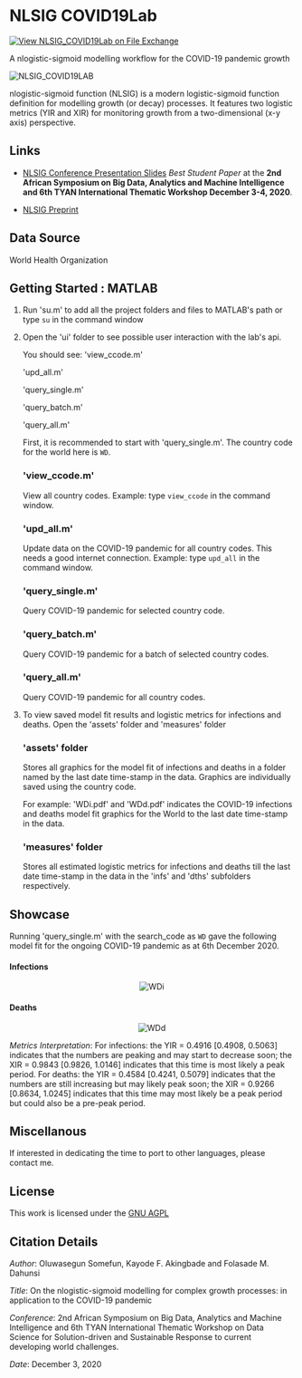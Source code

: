 # NLSIG COVID19Lab

[![View NLSIG_COVID19Lab on File Exchange](https://www.mathworks.com/matlabcentral/images/matlab-file-exchange.svg)](https://www.mathworks.com/matlabcentral/fileexchange/84043-nlsig_covid19lab)

A nlogistic-sigmoid modelling workflow for the COVID-19 pandemic growth

<img alt="NLSIG_COVID19LAB" src="https://github.com/somefunAgba/NLSIG_COVID19Lab/blob/main/nlsig_avatar.png"/>

nlogistic-sigmoid function (NLSIG) is a modern logistic-sigmoid function definition for modelling growth (or decay) processes. It features two logistic metrics (YIR and XIR) for monitoring growth from a two-dimensional (x-y axis) perspective.

## Links
* [NLSIG Conference Presentation Slides](https://github.com/somefunAgba/NLSIG_COVID19Lab/blob/main/nlsigcv19_confslide.pdf) *Best Student Paper* at the **2nd African Symposium on Big Data, Analytics and Machine Intelligence and 6th TYAN International Thematic Workshop December 3-4, 2020**.
 
* [NLSIG Preprint](https://arxiv.org/abs/2008.04210)

## Data Source
World Health Organization

## Getting Started : MATLAB

1. Run 'su.m' to add all the project folders and files to MATLAB's path
   or type ``su`` in the command window

2. Open the 'ui' folder to see possible user interaction with the lab's api.

	You should see:
	'view_ccode.m'

	'upd_all.m'

	'query_single.m'

	'query_batch.m'

	'query_all.m'

	First, it is recommended to start with 'query_single.m'. 
	The country code for the world here is ``WD``.

	### 'view_ccode.m'
	View all country codes.
	Example: type ``view_ccode`` in the command window.

	### 'upd_all.m'
	Update data on the COVID-19 pandemic for all country codes. This needs
	a good internet connection.
	Example: type ``upd_all`` in the command window.

	### 'query_single.m'
	Query COVID-19 pandemic for selected country code.

	### 'query_batch.m'
	Query COVID-19 pandemic for a batch of selected country codes.

	### 'query_all.m'
	Query COVID-19 pandemic for all country codes.



3.	To view saved model fit results and logistic 		metrics for infections and deaths. 
	Open the 'assets' folder and 'measures' folder

	### 'assets' folder
	Stores all graphics for the model fit of infections and deaths in a folder 
	named by the last date time-stamp in the data. 
	Graphics are individually saved using the country code. 

	For example: 'WDi.pdf' and 'WDd.pdf' indicates the
	COVID-19 infections and deaths model fit graphics for the World 
	to the last date time-stamp in the data.

	### 'measures' folder
	Stores all estimated logistic metrics for infections and deaths till 
	the last date time-stamp in the data in the 'infs' and 'dths' 
	subfolders respectively.
	
	
## Showcase
Running 'query_single.m' with the search_code as ``WD``
gave the following model fit for the ongoing COVID-19 pandemic as at 6th December 2020.

#### Infections
<p align="center">
 <img alt="WDi" src="https://github.com/somefunAgba/NLSIG_COVID19Lab/blob/main/landingWDi.png"/>
</p>

#### Deaths
<p align="center">
<img alt="WDd" src="https://github.com/somefunAgba/NLSIG_COVID19Lab/blob/main/landingWDd.png"/>
</p>

<!--#### Recovered-->

*Metrics Interpretation*: For infections: the YIR = 0.4916 [0.4908, 0.5063] indicates that the numbers are peaking and may start to decrease soon; the XIR = 0.9843 [0.9826, 1.0146] indicates that this time is most likely a peak period. For deaths: the YIR = 0.4584 [0.4241, 0.5079] indicates that the numbers are still increasing but may likely peak soon; the XIR = 0.9266 [0.8634, 1.0245] indicates that this time may most likely be a peak period but could also be a pre-peak period.	
 
## Miscellanous
If interested in dedicating the time to port to other languages, 
please contact me.

## License
This work is licensed under the [GNU AGPL](https://github.com/somefunAgba/NLSIG_COVID19Lab/blob/main/LICENSE) 

## Citation Details
*Author*: Oluwasegun Somefun, Kayode F. Akingbade and Folasade M. Dahunsi

*Title*: On the nlogistic-sigmoid modelling for complex growth processes: in application to the COVID-19 pandemic

*Conference*: 2nd African Symposium on Big Data, Analytics and Machine Intelligence and 6th TYAN International Thematic Workshop on Data Science for Solution-driven and Sustainable Response to current developing world challenges.

*Date*: December 3, 2020

